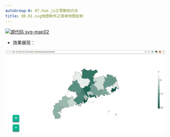```yaml
---
autoGroup-8: 07.Vue.js之零散知识点
title: 08.01.svg地图制作之简单地图绘制
---
```


[![](https://img.shields.io/badge/源码-svg--map02-blue.svg "源代码 svg-map02")](https://github.com/lidekai/svg-map02.git)

- 效果展现：

![](./image/08.02-1.gif)